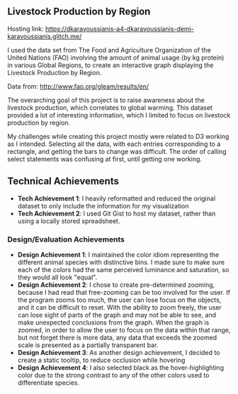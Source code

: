 ## Livestock Production by Region

Hosting link: https://dkaravoussianis-a4-dkaravoussianis-demi-karavoussianis.glitch.me/

I used the data set from The Food and Agriculture Organization of the United Nations (FAO) involving the amount of animal usage (by kg protein) in various Global Regions, to create an interactive graph displaying the Livestock Production by Region. 

Data from: http://www.fao.org/gleam/results/en/

The overarching goal of this project is to raise awareness about the livestock production, which correlates to global warming. This dataset provided a lot of interesting information, which I limited to focus on livestock production by region.

My challenges while creating this project mostly were related to D3 working as I intended. Selecting all the data, with each entries corresponding to a rectangle, and getting the bars to change was difficult. The order of calling select statements was confusing at first, until getting one working.
## Technical Achievements
- **Tech Achievement 1**: I heavily reformatted and reduced the original dataset to only include the information for my visualization
- **Tech Achievement 2**: I used Git Gist to host my dataset, rather than using a locally stored spreadsheet.



### Design/Evaluation Achievements
- **Design Achievement 1**: I maintained the color idiom representing the different animal species with distinctive bins. I made sure to make sure each of the colors had the same perceived luminance and saturation, so they would all look "equal".
- **Design Achievement 2**:  I chose to create pre-determined zooming, because I had read that free-zooming can be too involved for the user. If the program zooms too much, the user can lose focus on the objects, and it can be difficult to reset. With the ability to zoom freely, the user can lose sight of parts of the graph and may not be able to see, and make unexpected conclusions from the graph. When the graph is zoomed, in order to allow the user to focus on the data within that range, but not forget there is more data, any data that exceeds the zoomed scale is presented as a partially transparent bar. 
- **Design Achievement 3**: As another design achievement, I decided to create a static tooltip, to reduce occlusion while hovering
- **Design Achievement 4**: I also selected black as the hover-highlighting color due to the strong contrast to any of the other colors used to differentiate species.
